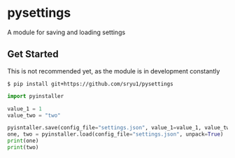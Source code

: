 # pysettings
A module for saving and loading settings

## Get Started
This is not recommended yet, as the module is in development constantly
```console
$ pip install git+https://github.com/sryu1/pysettings
```

```python
import pyinstaller

value_1 = 1
value_two = "two"

pyisntaller.save(config_file="settings.json", value_1=value_1, value_two=value_two)
one, two = pyinstaller.load(config_file="settings.json", unpack=True)
print(one)
print(two)
```
